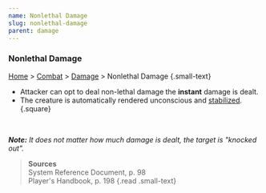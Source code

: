 ```yaml
---
name: Nonlethal Damage
slug: nonlethal-damage
parent: damage
---
```

### Nonlethal Damage
[Home](dm-operations-center) > [Combat](combat) > [Damage](damage) > Nonlethal Damage {.small-text}

- Attacker can opt to deal non-lethal damage the **instant** damage is dealt.
- The creature is automatically rendered unconscious and [stabilized](stabilizing).
{.square}

<br/>

***Note:** It does not matter how much damage is dealt, the target is "knocked out".*

> **Sources** <br/>
> System Reference Document, p. 98<br/>
> Player's Handbook, p. 198
{.read .small-text}